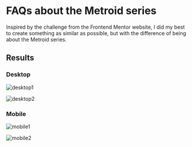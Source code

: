 # FAQs about the Metroid series

Inspired by the challenge from the Frontend Mentor website, I did my best to create something as similar as possible, but with the difference of being about the Metroid series.

## Results

### Desktop

![desktop1](https://github.com/Astro-Dust/Metroid-FAQ/assets/141498596/aaeedb14-8608-4208-97c7-49b461f2b975)

![desktop2](https://github.com/Astro-Dust/Metroid-FAQ/assets/141498596/051e6a7a-7360-443b-a32d-aeb514b6f9ac)

### Mobile

![mobile1](https://github.com/Astro-Dust/Metroid-FAQ/assets/141498596/ab51fb7d-8bb2-4387-9bbd-072be0e8ea9a)

![mobile2](https://github.com/Astro-Dust/Metroid-FAQ/assets/141498596/c3cdcef7-0298-4f41-a9e3-c5f9eea3c7d9)

